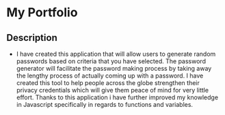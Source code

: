 # My Portfolio

## Description 
- I have created this application that will allow users to generate random passwords based on criteria that you have selected. The password generator will facilitate the password making process by taking away the lengthy process of actually coming up with a password. I have created this tool to help people across the globe strengthen their privacy credentials which will give them peace of mind for very little effort. Thanks to this application i have further improved my knowledge in Javascript specifically in regards to functions and variables.  